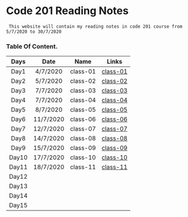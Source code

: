 # Code 201 Reading Notes

     This website will contain my reading notes in code 201 course from 5/7/2020 to 30/7/2020

### **Table Of Content.**

| Days  |   Date    |   Name   |                                   Links                                   |
| :---: | :-------: | :------: | :-----------------------------------------------------------------------: |
| Day1  | 4/7/2020  | class-01 | [class-01](https://sayefdeen.github.io/reading-notes201/classes/class-01) |
| Day2  | 5/7/2020  | class-02 | [class-02](https://sayefdeen.github.io/reading-notes201/classes/class-02) |
| Day3  | 7/7/2020  | class-03 | [class-03](https://sayefdeen.github.io/reading-notes201/classes/class-03) |
| Day4  | 7/7/2020  | class-04 | [class-04](https://sayefdeen.github.io/reading-notes201/classes/class-04) |
| Day5  | 8/7/2020  | class-05 | [class-05](https://sayefdeen.github.io/reading-notes201/classes/class-05) |
| Day6  | 11/7/2020 | class-06 | [class-06](https://sayefdeen.github.io/reading-notes201/classes/class-06) |
| Day7  | 12/7/2020 | class-07 | [class-07](https://sayefdeen.github.io/reading-notes201/classes/class-07) |
| Day8  | 14/7/2020 | class-08 | [class-08](https://sayefdeen.github.io/reading-notes201/classes/class-08) |
| Day9  | 15/7/2020 | class-09 | [class-09](https://sayefdeen.github.io/reading-notes201/classes/class-09) |
| Day10 | 17/7/2020 | class-10 | [class-10](https://sayefdeen.github.io/reading-notes201/classes/class-10) |
| Day11 | 18/7/2020 | class-11 | [class-11](https://sayefdeen.github.io/reading-notes201/classes/class-11) |
| Day12 |           |          |                                                                           |
| Day13 |           |          |                                                                           |
| Day14 |           |          |                                                                           |
| Day15 |           |          |                                                                           |
